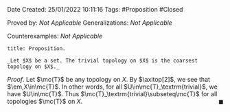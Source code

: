 <br />
<br />

Date Created: 25/01/2022 10:11:16
Tags: #Proposition #Closed 

Proved by: _Not Applicable_
Generalizations: _Not Applicable_

Counterexamples: _Not Applicable_

``` ad-Proposition
title: Proposition.

_Let $X$ be a set. The trivial topology on $X$ is the coarsest topology on $X$._

```

_Proof_. Let $\mc{T}$ be any topology on $X$. By $\axitop[2]$, we see that $\em,X\in\mc{T}$. In other words, for all $U\in\mc{T}_\textrm{trivial}$, we have $U\in\mc{T}$. Thus $\mc{T}_\textrm{trivial}\subseteq\mc{T}$ for all topologies $\mc{T}$ on $X$.<span style="float:right;">$\blacksquare$</span>
